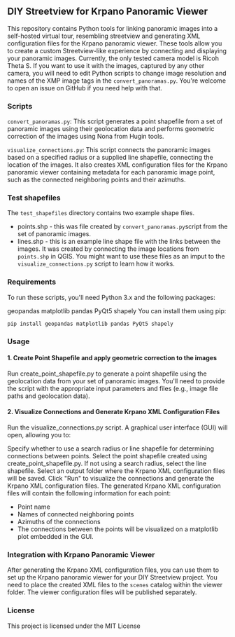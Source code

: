 ## DIY Streetview for Krpano Panoramic Viewer
This repository contains Python tools for linking panoramic images into a self-hosted virtual tour, resembling streetview and generating XML configuration files for the Krpano panoramic viewer. These tools allow you to create a custom Streetview-like experience by connecting and displaying your panoramic images.
Currently, the only tested camera model is Ricoh Theta S. If you want to use it with the images, captured by any other camera, you will need to edit Python scripts to change image resolution and names of the XMP image tags in the `convert_panoramas.py`. You're welcome to open an issue on GitHub if you need help with that.

### Scripts
`convert_panoramas.py`: This script generates a point shapefile from a set of panoramic images using their geolocation data and performs geometric correction of the images using Nona from Hugin tools.

`visualize_connections.py`: This script connects the panoramic images based on a specified radius or a supplied line shapefile, connecting the location of the images. It also creates XML configuration files for the Krpano panoramic viewer containing metadata for each panoramic image point, such as the connected neighboring points and their azimuths.

### Test shapefiles
The `test_shapefiles` directory contains two example shape files. 
* points.shp - this was file created by `convert_panoramas.py`script from the set of panoramic images. 
* lines.shp - this is an example line shape file with the links between the images. It was created by connecting the image locations from `points.shp` in QGIS. 
You might want to use these files as an imput to the `visualize_connections.py` script to learn how it works.

### Requirements
To run these scripts, you'll need Python 3.x and the following packages:

geopandas
matplotlib
pandas
PyQt5
shapely
You can install them using pip:

`pip install geopandas matplotlib pandas PyQt5 shapely`

### Usage
#### 1. Create Point Shapefile and apply geometric correction to the images
Run create_point_shapefile.py to generate a point shapefile using the geolocation data from your set of panoramic images. You'll need to provide the script with the appropriate input parameters and files (e.g., image file paths and geolocation data).

#### 2. Visualize Connections and Generate Krpano XML Configuration Files
Run the visualize_connections.py script. A graphical user interface (GUI) will open, allowing you to:

Specify whether to use a search radius or line shapefile for determining connections between points.
Select the point shapefile created using create_point_shapefile.py.
If not using a search radius, select the line shapefile.
Select an output folder where the Krpano XML configuration files will be saved.
Click "Run" to visualize the connections and generate the Krpano XML configuration files.
The generated Krpano XML configuration files will contain the following information for each point:

* Point name
* Names of connected neighboring points
* Azimuths of the connections
* The connections between the points will be visualized on a matplotlib plot embedded in the GUI.

### Integration with Krpano Panoramic Viewer
After generating the Krpano XML configuration files, you can use them to set up the Krpano panoramic viewer for your DIY Streetview project. You need to place the created XML files to the `scenes` catalog within the viewer folder. The viewer configuration files will be published separately.

### License
This project is licensed under the MIT License
